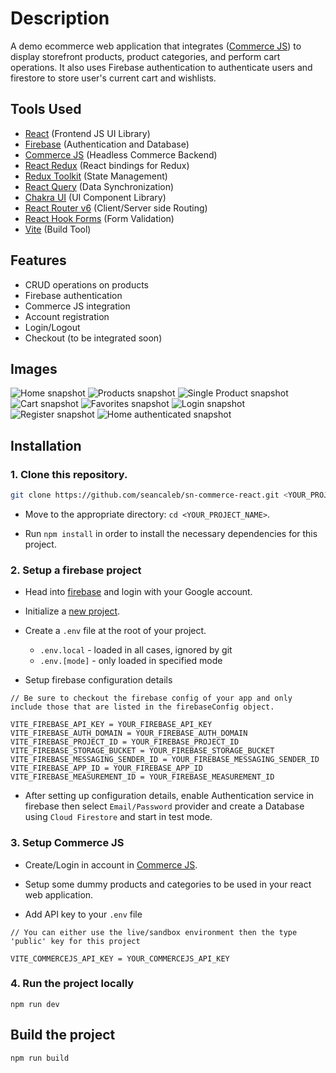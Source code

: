 # Description
A demo ecommerce web application that integrates ([Commerce JS](https://commercejs.com/docs/api/)) to display storefront products, product categories, and perform cart operations. It also uses Firebase authentication to authenticate users and firestore to store user's current cart and wishlists.

## Tools Used

- [React](https://reactjs.org/) (Frontend JS UI Library)
- [Firebase](https://firebase.google.com/docs/web/setup) (Authentication and Database)
- [Commerce JS](https://commercejs.com/for/developers) (Headless Commerce Backend)
- [React Redux](https://react-redux.js.org/) (React bindings for Redux)
- [Redux Toolkit](https://redux-toolkit.js.org/) (State Management)
- [React Query](https://react-query.tanstack.com/) (Data Synchronization)
- [Chakra UI](https://chakra-ui.com/) (UI Component Library)
- [React Router v6](https://reactrouter.com/docs/en/v6) (Client/Server side Routing)
- [React Hook Forms](https://react-hook-form.com/) (Form Validation)
- [Vite](https://vitejs.dev/guide) (Build Tool)

## Features
- CRUD operations on products
- Firebase authentication
- Commerce JS integration
- Account registration
- Login/Logout
- Checkout (to be integrated soon)

## Images
![Home snapshot](https://raw.githubusercontent.com/seancaleb/sn-commerce-react/main/images/home.png)
![Products snapshot](https://raw.githubusercontent.com/seancaleb/sn-commerce-react/main/images/products.png)
![Single Product snapshot](https://raw.githubusercontent.com/seancaleb/sn-commerce-react/main/images/product-item.png)
![Cart snapshot](https://raw.githubusercontent.com/seancaleb/sn-commerce-react/main/images/cart.png)
![Favorites snapshot](https://raw.githubusercontent.com/seancaleb/sn-commerce-react/main/images/favorites.png)
![Login snapshot](https://raw.githubusercontent.com/seancaleb/sn-commerce-react/main/images/login.png)
![Register snapshot](https://raw.githubusercontent.com/seancaleb/sn-commerce-react/main/images/register.png)
![Home authenticated snapshot](https://github.com/seancaleb/sn-commerce-react/blob/main/images/home-authenticated.png)

## Installation

### 1. Clone this repository.

```bash
git clone https://github.com/seancaleb/sn-commerce-react.git <YOUR_PROJECT_NAME>
```

- Move to the appropriate directory: `cd <YOUR_PROJECT_NAME>`.

- Run `npm install` in order to install the necessary dependencies for this project.

### 2. Setup a firebase project
- Head into [firebase](https://firebase.google.com/) and login with your Google account.

- Initialize a [new project](https://console.firebase.google.com/u/0/).

- Create a `.env` file at the root of your project.
    - `.env.local` - loaded in all cases, ignored by git
    - `.env.[mode]` - only loaded in specified mode   

- Setup firebase configuration details
```
// Be sure to checkout the firebase config of your app and only include those that are listed in the firebaseConfig object.

VITE_FIREBASE_API_KEY = YOUR_FIREBASE_API_KEY
VITE_FIREBASE_AUTH_DOMAIN = YOUR_FIREBASE_AUTH_DOMAIN
VITE_FIREBASE_PROJECT_ID = YOUR_FIREBASE_PROJECT_ID
VITE_FIREBASE_STORAGE_BUCKET = YOUR_FIREBASE_STORAGE_BUCKET
VITE_FIREBASE_MESSAGING_SENDER_ID = YOUR_FIREBASE_MESSAGING_SENDER_ID
VITE_FIREBASE_APP_ID = YOUR_FIREBASE_APP_ID
VITE_FIREBASE_MEASUREMENT_ID = YOUR_FIREBASE_MEASUREMENT_ID
```

- After setting up configuration details, enable Authentication service in firebase then select `Email/Password` provider and create a Database using `Cloud Firestore` and start in test mode.

### 3. Setup Commerce JS 
- Create/Login in account in [Commerce JS](https://commercejs.com/for/developers).

- Setup some dummy products and categories to be used in your react web application.

- Add API key to your `.env` file
```
// You can either use the live/sandbox environment then the type 'public' key for this project

VITE_COMMERCEJS_API_KEY = YOUR_COMMERCEJS_API_KEY
```

### 4. Run the project locally
```
npm run dev
```

## Build the project
```
npm run build
```
